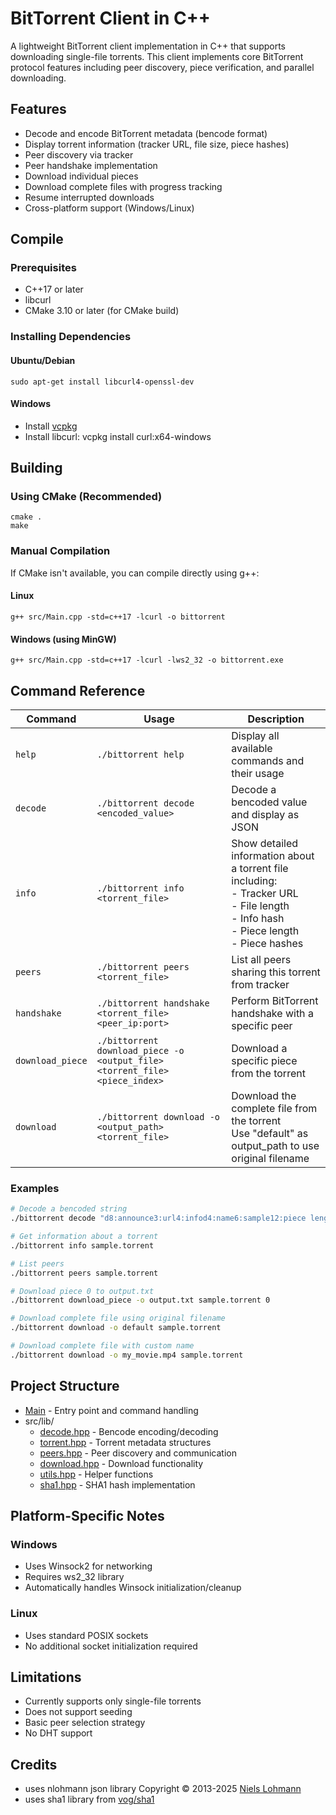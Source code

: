 # BitTorrent Client in C++

A lightweight BitTorrent client implementation in C++ that supports downloading single-file torrents. This client implements core BitTorrent protocol features including peer discovery, piece verification, and parallel downloading.

## Features

- Decode and encode BitTorrent metadata (bencode format)
- Display torrent information (tracker URL, file size, piece hashes)
- Peer discovery via tracker
- Peer handshake implementation
- Download individual pieces
- Download complete files with progress tracking
- Resume interrupted downloads
- Cross-platform support (Windows/Linux)

## Compile
### Prerequisites

- C++17 or later
- libcurl
- CMake 3.10 or later (for CMake build)

### Installing Dependencies

#### Ubuntu/Debian
```sudo apt-get install libcurl4-openssl-dev```

#### Windows
- Install [vcpkg](https://github.com/microsoft/vcpkg)
- Install libcurl:
vcpkg install curl:x64-windows

## Building

### Using CMake (Recommended)
```
cmake .
make
```
### Manual Compilation

If CMake isn't available, you can compile directly using g++:

#### Linux
```
g++ src/Main.cpp -std=c++17 -lcurl -o bittorrent
```
#### Windows (using MinGW)
```
g++ src/Main.cpp -std=c++17 -lcurl -lws2_32 -o bittorrent.exe
```


## Command Reference

| Command | Usage | Description |
|---------|-------|-------------|
| `help` | `./bittorrent help` | Display all available commands and their usage |
| `decode` | `./bittorrent decode <encoded_value>` | Decode a bencoded value and display as JSON |
| `info` | `./bittorrent info <torrent_file>` | Show detailed information about a torrent file including:<br>- Tracker URL<br>- File length<br>- Info hash<br>- Piece length<br>- Piece hashes |
| `peers` | `./bittorrent peers <torrent_file>` | List all peers sharing this torrent from tracker |
| `handshake` | `./bittorrent handshake <torrent_file> <peer_ip:port>` | Perform BitTorrent handshake with a specific peer |
| `download_piece` | `./bittorrent download_piece -o <output_file> <torrent_file> <piece_index>` | Download a specific piece from the torrent |
| `download` | `./bittorrent download -o <output_path> <torrent_file>` | Download the complete file from the torrent<br>Use "default" as output_path to use original filename |

### Examples

```bash
# Decode a bencoded string
./bittorrent decode "d8:announce3:url4:infod4:name6:sample12:piece lengthi16384e6:pieces20:aabbccddee..."

# Get information about a torrent
./bittorrent info sample.torrent

# List peers
./bittorrent peers sample.torrent

# Download piece 0 to output.txt
./bittorrent download_piece -o output.txt sample.torrent 0

# Download complete file using original filename
./bittorrent download -o default sample.torrent

# Download complete file with custom name
./bittorrent download -o my_movie.mp4 sample.torrent
```

## Project Structure

- [Main](src/Main.cpp) - Entry point and command handling
- src/lib/
  - [decode.hpp](src/lib/decode.hpp) - Bencode encoding/decoding
  - [torrent.hpp](src/lib/torrent.hpp) - Torrent metadata structures
  - [peers.hpp](src/lib/peers.hpp) - Peer discovery and communication
  - [download.hpp](src/lib/download.hpp) - Download functionality
  - [utils.hpp](src/lib/utils.hpp) - Helper functions
  - [sha1.hpp](src/lib/sha1.hpp) - SHA1 hash implementation

## Platform-Specific Notes

### Windows
- Uses Winsock2 for networking
- Requires ws2_32 library
- Automatically handles Winsock initialization/cleanup

### Linux
- Uses standard POSIX sockets
- No additional socket initialization required

## Limitations

- Currently supports only single-file torrents
- Does not support seeding
- Basic peer selection strategy
- No DHT support

## Credits
 - uses nlohmann json library Copyright © 2013-2025 [Niels Lohmann](https://nlohmann.me/)
 - uses sha1 library from [vog/sha1](https://github.com/vog/sha1)
